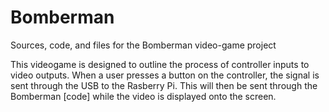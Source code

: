 # Bomberman
Sources, code, and files for the Bomberman video-game project

This videogame is designed to outline the process of controller inputs to video outputs. When a user presses a button on the controller, the signal is sent through the USB to the Rasberry Pi. This will then be sent through the Bomberman [code] while the video is displayed onto the screen.
